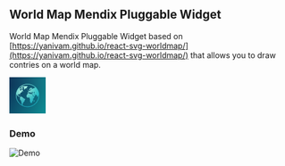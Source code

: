 ## World Map Mendix Pluggable Widget

World Map Mendix Pluggable Widget based on
[https://yanivam.github.io/react-svg-worldmap/](https://yanivam.github.io/react-svg-worldmap/) that allows you to draw
contries on a world map.

<img alt="Mendix Pluggable Widget World Map Logo" src="https://github.com/StoneworxNL/worldmap-mendix/blob/main/src/WorldMap.logo.png" width="65px"/>

<!-- ## Features
Mendix pluggable widget where you can simply add an editor to your web application.
From [BlockNote (Github README), ](https://github.com/TypeCellOS/BlockNote)we can see all of the features and components provided by the editor. Some of them are:

*   Animations;

*   Helpful Placeholders;

*   Drag and Drop Blocks;

*   Nesting / indentation with tab and shift+tab;

*   Slash (/) menu;

*   Format menu;

*   Ctrl+Z, Ctrl+Y to undo and redo, respectively;

*   Editable and View-only modes;

*   Resizable/responsive;

*   Option to preload and save content (JSON);

*   Customize scss. The editor is wrapped by the css classes below:

    *   .blocknote-mendix-wrapper
    *   .blocknote-mx-dark (for dark mode only) -->

### Demo

![Demo](https://github.com/StoneworxNL/worldmap-mendix/blob/main/images/demo.gif)

<!-- ### Light
![Light Mode](https://github.com/StoneworxNL/block-note-mendix/blob/main/images/lightmodedemo.png)
![Light Mode (full-page)](https://github.com/StoneworxNL/block-note-mendix/blob/main/images/fullscreendemo.png)

### Dark
![Dark Mode](https://github.com/StoneworxNL/block-note-mendix/blob/main/images/darkmodedemo.png)

### View-only
![View-only Mode](https://github.com/StoneworxNL/block-note-mendix/blob/main/images/viewmodedemo.png)

## Usage
1. Create a database entity to store the JSON configuration of the Block Note.
2. Add a dataview to a page and fetch the aforementioned configuration.
2. Inside the dataview, add the block-note widget.
3. Set it as editable (Yes) or Read-only (No), set the theme (light or dark), and add a Save action. There's also an attribute configuration, to load an initial configuration and save it afterwards.

![Usage in Mendix Studio Pro](https://github.com/StoneworxNL/block-note-mendix/blob/main/images/studioproconfig.png)


## Demo project
- [Mendix app running on the cloud](https://block-note-demo-sandbox.mxapps.io/index.html?profile=Responsive)
- [Mendix demo module (.mpk)](https://github.com/StoneworxNL/block-note-mendix/blob/main/demo/BlockNoteDemo.mpk)
- [Mendix demo scss (.scss)](https://github.com/StoneworxNL/block-note-mendix/blob/main/demo/demo.scss)

## Issues, suggestions and feature requests
Minor issue with the Code Block, where the code is all coloured black, so there's no colour to distinguish different parts of a code snippet.
We are working in improving it and adding features to make this widget more flexible for different purposes. Feel free to suggest us new features and report issues.

## License

BlockNote (the library upon this widget is based on) is licensed under the [MPL 2.0 license](https://fossa.com/blog/open-source-software-licenses-101-mozilla-public-license-2-0/), which allows you to use BlockNote in commercial (and closed-source) applications. If you make changes to the [BlockNote source files](https://github.com/TypeCellOS/BlockNote), you are expected to publish these changes, so that the rest of the community can benefit as well.

⚠️ If you download this widget from the Mendix Marketplace and **change the Block Note's source code, not the widget's code itself**, you are expected to publish them [here](https://github.com/TypeCellOS/BlockNote), as per the license mentioned above.

The widget itself is under MIT. -->
